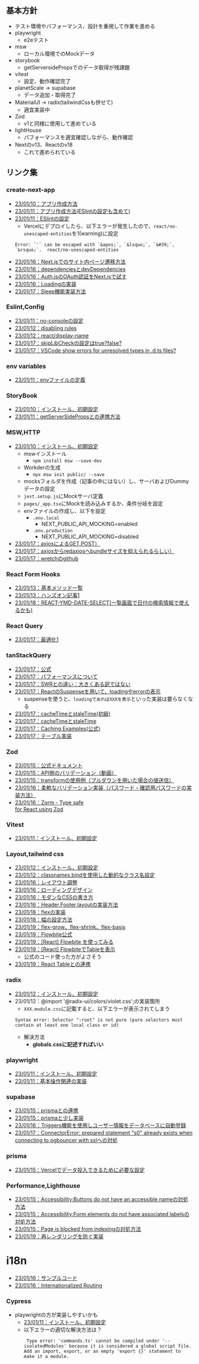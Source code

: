 ## 基本方針
- テスト環境やパフォーマンス、設計を重視して作業を進める
- playwright
  - e2eテスト
- msw
  - ローカル環境でのMockデータ
- storybook
  - getServersidePropsでのデータ取得が残課題
- vitest
  - 設定、動作確認完了
- planetScale → supabase
  - データ追加・取得完了
- MaterialUI → radix(tailwindCssも併せて)
  - 適宜実装中
- Zod
  - v1と同様に使用して進めている
- lightHouse
  - パフォーマンスを適宜確認しながら、動作確認
- Nextのv13、Reactのv18
  - これで進められている

## リンク集
### create-next-app
- [23/01/10：アプリ作成方法](https://mo-gu-mo-gu.com/create-next-app-typescript/)
- [23/01/11：アプリ作成方法(ESlintの設定も含めて)](https://qiita.com/mu-suke08/items/28fefe92b113c8f1c25d)
- [23/01/11：ESlintの設定](https://qiita.com/sochan-dev/items/525539b5dc7e4d7f814b)
  - Vercelにデプロイしたら、以下エラーが発生したので、`react/no-unescaped-entities`を1(warning)に設定
  ```
  Error: `'` can be escaped with `&apos;`, `&lsquo;`, `&#39;`, `&rsquo;`.  react/no-unescaped-entities
  ```
- [23/01/16：Next.jsでのサイト内ページ遷移方法](https://qiita.com/IYA_UFO/items/f13577bad7dd9ef1ae89)
- [23/01/16：dependenciesとdevDependencies](https://prograshi.com/framework/nodejs/dependencies-and-devdependencies-in-package-json/)
- [23/01/16：Auth.jsのOAuth認証をNext.jsで試す](https://dev.classmethod.jp/articles/auth_js/)
- [23/01/16：Loadingの実装](https://qiita.com/ykkamm/items/4fd4a7bed03e81f07b64)
- [23/01/17：Sleep機能実装方法](https://lost-in-code.com/ja/tutorials/js/sleep/)

### Eslint,Config
- [23/01/11：no-consoleの設定](https://eslint.org/docs/latest/rules/no-console?s=09)
- [23/01/12：disabling rules](https://nextjs.org/docs/basic-features/eslint#disabling-rules)
- [23/01/12：react/display-name](https://cpoint-lab.co.jp/article/202107/20652/)
- [23/01/17：skipLibCheckの設定はtrue?false?](https://t-yng.jp/post/skiplibcheck)
- [23/01/17：VSCode show errors for unresolved types in .d.ts files?](https://stackoverflow.com/questions/70905791/is-there-a-way-to-make-vscode-show-errors-for-unresolved-types-in-d-ts-files)

### env variables
- [23/01/11：envファイルの定義](https://fwywd.com/tech/next-env)

### StoryBook
- [23/01/10：インストール、初期設定](https://reffect.co.jp/react/next-js-12-storybook)
- [23/01/11：getServerSidePropsとの連携方法](https://egghead.io/lessons/next-js-mock-getserversideprops-and-getstaticprops-request-with-msw-and-storybook-loaders)

### MSW,HTTP
- [23/01/10：インストール、初期設定](https://zenn.dev/higuchimakoto/articles/d9865193910046)
  - mswインストール
    - `npm install msw --save-dev`
  - Workderの生成
    - `npx msw init public/ --save`
  - mocksフォルダを作成（記事の中にはない）し、サーバおよびDummyデータの設定
  - `jest.setup.js`にMockサーバ定義
  - `pages/_app.tsx`にMockを読み込みするか、条件分岐を設定
  - envファイルの作成し、以下を設定
    - `.env.local`
      - NEXT_PUBLIC_API_MOCKING=enabled
    - `.env.production`
      - NEXT_PUBLIC_API_MOCKING=disabled
- [23/01/17：axiosによるGET,POST）](https://www.sukerou.com/2019/05/axios.html)
- [23/01/17：axiosからredaxiosへbundleサイズを抑えられるらしい）](https://www.builder.io/blog/safe-data-fetching?s=09)
- [23/01/17：wretchのgithub](https://github.com/elbywan/wretch)

### React Form Hooks
- [23/01/13：基本メソッド一覧](https://qiita.com/NozomuTsuruta/items/0140acaee87b7c4ed856)
- [23/01/13：ハンズオン記事1](https://zenn.dev/t_keshi/articles/react-query-prescription)
- [23/01/18：REACT-YMD-DATE-SELECT(一覧画面で日付の検索情報で使えるかも)](https://whitphx.github.io/react-ymd-date-select/)

### React Query
- [23/01/17：最適化1](https://tech.techtouch.jp/entry/react-query-optimization)

### tanStackQuery
- [23/01/17：公式](https://tanstack.com/query/latest)
- [23/01/17：パフォーマンスについて](https://tech.techtouch.jp/entry/react-query-performance-issue)
- [23/01/17：SWRとの違い：大きくある訳ではない](https://almonta2021blog.com/nextjs-swr-tanstackquery/)
- [23/01/17：ReactのSuspenseを用いて、loadingやerrorの表示](https://almonta2021blog.com/nextjs-swr-tanstackquery/)
  - suspenseを使うと、`loadingであればXXXを表示`といった実装は要らなくなる
- [23/01/17：cacheTimeとstaleTime(初級)](https://www.azukipan.com/posts/react-react-query-staletime-cachetime/)
- [23/01/17：cacheTimeとstaleTime](https://zenn.dev/helloiamktn/articles/166f15d1b5fa4b)
- [23/01/17：Caching Examples(公式)](https://tanstack.com/query/v4/docs/react/guides/caching?from=reactQueryV3&original=https%3A%2F%2Freact-query-v3.tanstack.com%2Fguides%2Fcaching)
- [23/01/17：テーブル実装](https://dev.classmethod.jp/articles/react-table/)

### Zod
- [23/01/15：公式ドキュメント](https://zod.dev/)
- [23/01/15：API側のバリデーション（動画）](https://www.youtube.com/watch?v=_K34O0NcKAM)
- [23/01/15：transformの使用例（プルダウンを用いた場合の値送信）](https://zenn.dev/kaz_z/articles/react-hook-form-select)
- [23/01/16：柔軟なバリデーション実装（パスワード・確認用パスワードの実装方法）](https://zenn.dev/nyatinte/articles/ade85843d6d460?s=09)
- [23/01/16：Zorm - Type safe <form> for React using Zod](https://reactjsexample.com/zorm-type-safe-form-for-react-using-zod/)

### Vitest
- [23/01/11：インストール、初期設定](https://zenn.dev/elpnt/scraps/5051d7e06bdd6a)

### Layout,tailwind css
- [23/01/12：インストール、初期設定](https://tailwindcss.com/docs/guides/nextjs)
- [23/01/12：classnames.bindを使用した動的なクラス名設定](https://gist.github.com/heygrady/316bd69633ce816aee1ca24ab63535db#example-3-with-classnamesbind)
- [23/01/16：レイアウト調整](https://tech-machi-log.com/tailwindcss-flexbox/)
- [23/01/16：ローディングデザイン](https://zenn.dev/catnose99/articles/19a05103ab9ec7)
- [23/01/16：モダンなCSSの書き方](https://zenn.dev/taku_matsunaga/articles/c85a44757b46c9)
- [23/01/16：Header,Footer,layoutの実装方法](https://reactjsexample.com/a-starter-template-designed-to-get-up-and-running-with-a-next-js-powered-blog/)
- [23/01/18：flexの実装](https://runebook.dev/ja/docs/tailwindcss/flex-wrap)
- [23/01/18：幅の設定方法](https://runebook.dev/ja/docs/tailwindcss/width)
- [23/01/19：flex-grow、flex-shrink、flex-basis](https://miyattiblog.com/explanation-of-flex-property/)
- [23/01/19：Flowbite公式](https://flowbite-react.com/)
- [23/01/19：[React] Flowbite を使ってみる](https://neko-note.org/react-flowbite-install/1058)
- [23/01/19：[React] FlowbiteでTableを表示](https://neko-note.org/react-tailwind-flowbite-table/1264)
  - 公式のコード使った方がよさそう
- [23/01/19：React Tableとの連携](https://dev.to/oloriasabi/how-to-create-table-with-data-grid-checkbox-and-pagination-using-react-table-and-tailwind-css-33c)

### radix
- [23/01/12：インストール、初期設定](https://www.radix-ui.com/docs/primitives/overview/getting-started)
- 23/01/12：@import '@radix-ui/colors/violet.css';の実装箇所
  - `XXX.module.css`に記載すると、以下エラーが表示されてしまう
  ```
  Syntax error: Selector ":root" is not pure (pure selectors must contain at least one local class or id)
  ```
  - 解決方法
    - **globals.cssに記述すればいい**

### playwright
- [23/01/11：インストール、初期設定](https://playwright.dev/docs/intro)
- [23/01/11：基本操作関連の実装](https://zenn.dev/optimisuke/articles/f38ea76006d3a6)

### supabase
- [23/01/15：prismaとの連携](https://zenn.dev/kuesato/articles/8da958751b52fb)
- [23/01/15：prismaと少し実装](https://qiita.com/takux/items/4a3640e67753268652d1)
- [23/01/16：Triggers機能を使用しユーザー情報をデータベースに自動登録](https://dev.classmethod.jp/articles/supabase-triggers/?s=09)
- [23/01/17：ConnectorError: prepared statement \"s0\" already exists when connecting to pgbouncer with sslへの対処](https://github.com/prisma/prisma/issues/4752)

### prisma
- [23/01/15：Vercelでデータ投入できるために必要な設定](https://github.com/prisma/prisma/issues/4752)

### Performance,Lighthouse
- [23/01/15：Accessibility:Buttons do not have an accessible nameの対処方法](https://t-kuni-tech.com/2020/12/21/lighthouse%E3%81%AE%E3%80%8Cbuttons-do-not-have-an-accessible-name%E3%80%8D%E3%81%AE%E5%AF%BE%E5%87%A6%E6%96%B9%E6%B3%95/)
- [23/01/15：Accessibility:Form elements do not have associated labelsの対処方法](https://zenn.dev/damono999/articles/f41d51048ef268)
- [23/01/15：Page is blocked from indexingの対処方法](https://developer.chrome.com/docs/lighthouse/seo/is-crawlable/)
- [23/01/19：再レンダリングを防ぐ実装](https://zenn.dev/azukiazusa/articles/react-rerender-patterns)

# i18n
- [23/01/16：サンプルコード](https://github.com/hisho/nextjs-with-zod-i18n/tree/main/)
- [23/01/16：Internationalized Routing](https://nextjs.org/docs/advanced-features/i18n-routing)

### Cypress
- playwrightの方が実装しやすいかも
  - [23/01/11：インストール、初期設定](https://zenn.dev/tsucchiiinoko/articles/cbf3189eb62127)
  - 以下エラーの適切な解決方法は？
     ```
      Type error: 'commands.ts' cannot be compiled under '--isolatedModules' because it is considered a global script file. Add an import, export, or an empty 'export {}' statement to make it a module.
    ```
